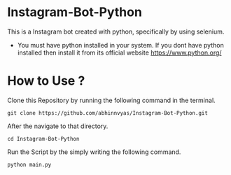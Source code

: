 # Instagram-Bot-Python
This is a Instagram bot created with python, specifically by using selenium.

* You must have python installed in your system. If you dont have python installed then install it from its official website https://www.python.org/ 

# How to Use ?
Clone this Repository by running the following command in the terminal.

```git clone https://github.com/abhinnvyas/Instagram-Bot-Python.git ```

After the navigate to that directory.

```cd Instagram-Bot-Python```

Run the Script by the simply writing the following command.

```python main.py```